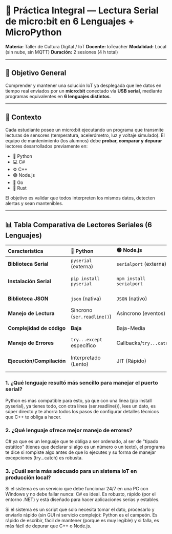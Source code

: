 

# 🔧 Práctica Integral — Lectura Serial de micro:bit en 6 Lenguajes + MicroPython

**Materia:** Taller de Cultura Digital / IoT
**Docente:** IoTeacher
**Modalidad:** Local (sin nube, sin MQTT)
**Duración:** 2 sesiones (4 h total)

---

## 🎯 Objetivo General

Comprender y mantener una solución IoT ya desplegada que lee datos en tiempo real enviados por un **micro:bit** conectado vía **USB serial**, mediante programas equivalentes en **6 lenguajes distintos**.

---

## 🧠 Contexto

Cada estudiante posee un micro:bit ejecutando un programa que transmite lecturas de sensores (temperatura, acelerómetro, luz y voltaje simulado).
El equipo de mantenimiento (los alumnos) debe **probar, comparar y depurar** lectores desarrollados previamente en:

* 🐍 Python
* 💻 C#
* ⚙️ C++
* 🟢 Node.js
* 🐹 Go
* 🦀 Rust

El objetivo es validar que todos interpreten los mismos datos, detecten alertas y sean mantenibles.

---

## 📊 Tabla Comparativa de Lectores Seriales (6 Lenguajes)

| Característica | 🐍 Python | 🟢 Node.js | 💻 C# | 🐹 Go | 🦀 Rust | ⚙️ C++ |
| :--- | :--- | :--- | :--- | :--- | :--- | :--- |
| **Biblioteca Serial** | `pyserial` (externa) | `serialport` (externa) | `System.IO.Ports` (NuGet) | `go.bug.st/serial` (externa) | **`serialport`** (Crate externa) | Boost.Asio o Win32 API |
| **Instalación Serial** | `pip install pyserial` | `npm install serialport` | `dotnet add package ...` | `go get go.bug.st/serial` | **`cargo add serialport`** | Depende (Ej: `vcpkg install boost-asio`) |
| **Biblioteca JSON** | `json` (nativa) | `JSON` (nativo) | `System.Text.Json` (nativa) | `encoding/json` (nativa) | **`serde`** / **`serde_json`** (Crates externas) | nlohmann/json (externa) |
| **Manejo de Lectura** | Síncrono (`ser.readline()`) | Asíncrono (eventos) | Síncrono (`_serialPort.ReadLine()`) | Síncrono (`bufio.Scanner`) | Síncrono (`BufReader::read_line`) | Síncrono/Asíncrono (buffer manual) |
| **Complejidad de código** | **Baja** | Baja-Media | Media | Media | **Media-Alta** (por manejo de errores) | **Muy Alta** |
| **Manejo de Errores** | `try...except` específico | Callbacks/`try...catch` | `try...catch` específico | Manejo de `error` explícito | **`Result<T, E>` / `match`** (Patrones de error) | Códigos de error/Excepciones |
| **Ejecución/Compilación** | Interpretado (Lento) | JIT (Rápido) | JIT (Rápido) | Compilado a nativo (Rápido) | **Compilado a nativo** (**Máxima velocidad**) | Compilado a nativo (Máxima velocidad) |

### 1. ¿Qué lenguaje resultó más sencillo para manejar el puerto serial?

Python es mas compatible para esto, ya que con una línea (pip install pyserial), ya tienes todo, con otra línea (ser.readline()), lees un dato, es súper directo y te ahorra todos los pasos de configurar detalles técnicos que C++ te obliga a hacer.

### 2. ¿Qué lenguaje ofrece mejor manejo de errores?

C# ya que es un lenguaje que te obliga a ser ordenado, al ser de "tipado estático" (tienes que declarar si algo es un número o un texto), el programa te dice si rompiste algo antes de que lo ejecutes y su forma de manejar excepciones (try...catch) es robusta.

### 3. ¿Cuál sería más adecuado para un sistema IoT en producción local?

Si el sistema es un servicio que debe funcionar 24/7 en una PC con Windows y no debe fallar nunca: C# es ideal. Es robusto, rápido (por el entorno .NET) y está diseñado para hacer aplicaciones serias y estables.

Si el sistema es un script que solo necesita tomar el dato, procesarlo y enviarlo rápido (sin GUI ni servicio complejo): Python es el campeón. Es rápido de escribir, fácil de mantener (porque es muy legible) y si falla, es más fácil de depurar que C++ o Node.js.
